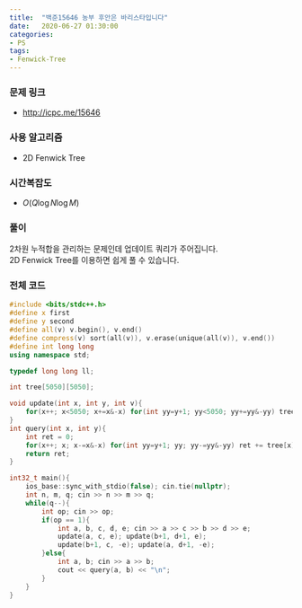 ```yaml
---
title:  "백준15646 농부 후안은 바리스타입니다"
date:   2020-06-27 01:30:00
categories:
- PS
tags:
- Fenwick-Tree
---
```


### 문제 링크
* http://icpc.me/15646

### 사용 알고리즘
* 2D Fenwick Tree

### 시간복잡도
* $O(Q \log N \log M)$

### 풀이
2차원 누적합을 관리하는 문제인데 업데이트 쿼리가 주어집니다.<br>
2D Fenwick Tree를 이용하면 쉽게 풀 수 있습니다.

### 전체 코드
```cpp
#include <bits/stdc++.h>
#define x first
#define y second
#define all(v) v.begin(), v.end()
#define compress(v) sort(all(v)), v.erase(unique(all(v)), v.end())
#define int long long
using namespace std;

typedef long long ll;

int tree[5050][5050];

void update(int x, int y, int v){
    for(x++; x<5050; x+=x&-x) for(int yy=y+1; yy<5050; yy+=yy&-yy) tree[x][yy] += v;
}
int query(int x, int y){
    int ret = 0;
    for(x++; x; x-=x&-x) for(int yy=y+1; yy; yy-=yy&-yy) ret += tree[x][yy];
    return ret;
}

int32_t main(){
    ios_base::sync_with_stdio(false); cin.tie(nullptr);
    int n, m, q; cin >> n >> m >> q;
    while(q--){
        int op; cin >> op;
        if(op == 1){
            int a, b, c, d, e; cin >> a >> c >> b >> d >> e;
            update(a, c, e); update(b+1, d+1, e);
            update(b+1, c, -e); update(a, d+1, -e);
        }else{
            int a, b; cin >> a >> b;
            cout << query(a, b) << "\n";
        }
    }
}
```
